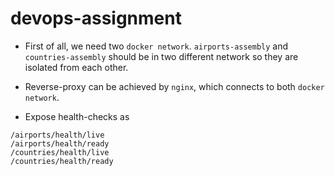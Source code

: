 # devops-assignment

* First of all, we need two `docker network`. `airports-assembly` and `countries-assembly` should be in two different network so they are isolated from each other.

* Reverse-proxy can be achieved by `nginx`, which connects to both `docker network`.

* Expose health-checks as
```
/airports/health/live
/airports/health/ready
/countries/health/live
/countries/health/ready
```